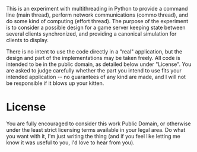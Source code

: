 This is an experiment with multithreading in Python to provide a command line (main thread),
perform network communications (commo thread), and do some kind of computing (effort thread). The
purpose of the experiment is to consider a possible design for a game server keeping state between
several clients synchronized, and providing a canonical simulation for clients to display.

There is no intent to use the code directly in a "real" application, but the design and part of the
implementations may be taken freely. All code is intended to be in the public domain, as detailed
below under "License". You are asked to judge carefully whether the part you intend to use fits
your intended application -- no guarantees of any kind are made, and I will not be responsible if
it blows up your kitten.

License
=======

You are fully encouraged to consider this work Public Domain, or otherwise under the least strict
licensing terms available in your legal area. Do what you want with it, I'm just writing the thing
(and if you feel like letting me know it was useful to you, I'd love to hear from you).
